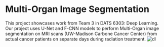 # Multi-Organ Image Segmentation 
This project showcases work from Team 3 in DATS 6303: Deep Learning. 
Our project uses U-Net and F-CNN models to perform Multi-Organ image segmentation on MRI scans (UW-Madison Carbone Cancer Center) from actual cancer patients on separate days during radiation treatment.
![dl](https://github.com/hslgao4/Final_Project-Team3/assets/122654558/eda6cba8-527f-4da0-8137-e7239d1ddd88)
